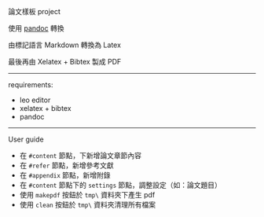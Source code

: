 
論文樣板 project

使用 [pandoc](http://pandoc.org/) 轉換

由標記語言 Markdown 轉換為 Latex

最後再由 Xelatex + Bibtex 製成 PDF

--------

requirements:

- leo editor
- xelatex + bibtex
- pandoc

---------

User guide

- 在 `#content` 節點，下新增論文章節內容
- 在 `#refer` 節點，新增參考文獻
- 在 `#appendix` 節點，新增附錄
- 在 `#content` 節點下的 `settings` 節點，調整設定（如：論文題目）
- 使用 `makepdf` 按鈕於 `tmp\` 資料夾下產生 pdf
- 使用 `clean` 按鈕於 `tmp\` 資料夾清理所有檔案
